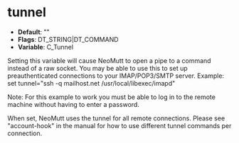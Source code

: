 # tunnel

- **Default**: ""
- **Flags**: DT_STRING|DT_COMMAND
- **Variable**: C_Tunnel

Setting this variable will cause NeoMutt to open a pipe to a command
instead of a raw socket. You may be able to use this to set up
preauthenticated connections to your IMAP/POP3/SMTP server. Example:
set tunnel="ssh -q mailhost.net /usr/local/libexec/imapd"

Note: For this example to work you must be able to log in to the remote
machine without having to enter a password.

When set, NeoMutt uses the tunnel for all remote connections.
Please see "account-hook" in the manual for how to use different
tunnel commands per connection.
